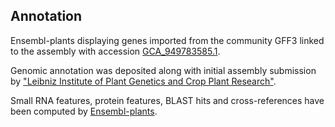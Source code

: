 **Annotation**
----------

Ensembl-plants displaying genes imported from the community GFF3 linked to the assembly with accession [GCA\_949783585.1](http://www.ebi.ac.uk/ena/data/view/GCA_949783585.1).

Genomic annotation was deposited along with initial assembly submission by ["Leibniz Institute of Plant Genetics and Crop Plant Research"](https://www.ipk-gatersleben.de/en/).

Small RNA features, protein features, BLAST hits and cross-references have been
computed by [Ensembl-plants](https://plants.ensembl.org/info/genome/annotation/index.html).
